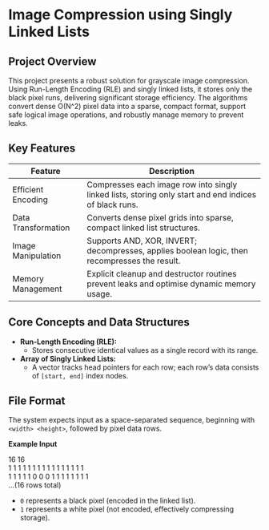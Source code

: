 # Image Compression using Singly Linked Lists

## Project Overview

This project presents a robust solution for grayscale image compression. Using Run-Length Encoding (RLE) and singly linked lists, it stores only the black pixel runs, delivering significant storage efficiency. The algorithms convert dense O(N^2) pixel data into a sparse, compact format, support safe logical image operations, and robustly manage memory to prevent leaks.

## Key Features

| Feature             | Description                                                                                         |
|---------------------|-----------------------------------------------------------------------------------------------------|
| Efficient Encoding  | Compresses each image row into singly linked lists, storing only start and end indices of black runs.|
| Data Transformation | Converts dense pixel grids into sparse, compact linked list structures.                              |
| Image Manipulation  | Supports AND, XOR, INVERT; decompresses, applies boolean logic, then recompresses the result.        |
| Memory Management   | Explicit cleanup and destructor routines prevent leaks and optimise dynamic memory usage.             |

## Core Concepts and Data Structures

- **Run-Length Encoding (RLE):**
  - Stores consecutive identical values as a single record with its range.
- **Array of Singly Linked Lists:**
  - A vector tracks head pointers for each row; each row’s data consists of `[start, end]` index nodes.

## File Format

The system expects input as a space-separated sequence, beginning with `<width> <height>`, followed by pixel data rows.

**Example Input**

16 16  
1 1 1 1 1 1 1 1 1 1 1 1 1 1 1 1  
1 1 1 1 1 0 0 0 1 1 1 1 1 1 1 1  
...(16 rows total)


- `0` represents a black pixel (encoded in the linked list).
- `1` represents a white pixel (not encoded, effectively compressing storage).

